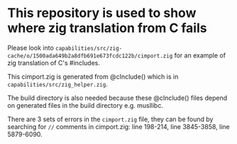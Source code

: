 # This repository is used to show where zig translation from C fails

Please look into `capabilities/src/zig-cache/o/1500ada649b2a8dfb691e673fcdc122b/cimport.zig` for an example of zig translation of C's #includes.  

This cimport.zig is generated from @cInclude() which is in `capabilities/src/zig_helper.zig`.  

The build directory is also needed because these @cInclude() files depend on generated files in the build directory e.g. musllibc.  

There are 3 sets of errors in the `cimport.zig` file, they can be found by searching for `//` comments in cimport.zig: line 198-214, line 3845-3858, line 5879-6090.
